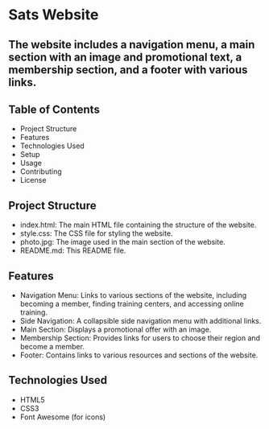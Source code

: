 # Sats Website

## The website includes a navigation menu, a main section with an image and promotional text, a membership section, and a footer with various links.

## Table of Contents
- Project Structure
- Features
- Technologies Used
- Setup
- Usage
- Contributing
- License

## Project Structure
- index.html: The main HTML file containing the structure of the website.
- style.css: The CSS file for styling the website.
- photo.jpg: The image used in the main section of the website.
- README.md: This README file.

## Features

- Navigation Menu: Links to various sections of the website, including becoming a member, finding training centers, and accessing online training.
- Side Navigation: A collapsible side navigation menu with additional links.
- Main Section: Displays a promotional offer with an image.
- Membership Section: Provides links for users to choose their region and become a member.
- Footer: Contains links to various resources and sections of the website.

## Technologies Used
- HTML5
- CSS3
- Font Awesome (for icons)

